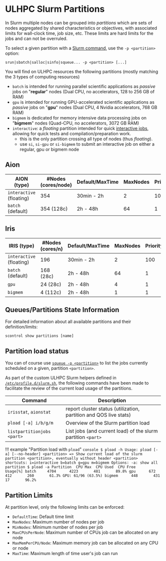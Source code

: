 # ULHPC Slurm Partitions

In Slurm multiple nodes can be grouped into _partitions_ which are sets of nodes aggregated by shared characteristics or objectives, with associated limits for wall-clock time, job size, etc. These limits are hard limits for the jobs and can not be overruled.

To select a given partition with a [Slurm command](commands.md), use the `-p <partition>` option:

```
srun|sbatch|salloc|sinfo|squeue... -p <partition> [...]
```

You will find on ULHPC resources the following partitions (mostly matching the 3 types of computing resources)

* `batch` is intended for running parallel scientific applications as _passive_ jobs on "__regular__" nodes (Dual CPU, no accelerators, 128 to 256 GB of RAM)
* `gpu` is intended for running GPU-accelerated scientific applications  as _passive_ jobs on "__gpu__" nodes (Dual CPU, 4 Nvidia accelerators, 768 GB RAM)
* `bigmem` is dedicated for memory intensive data processing jobs on "__bigmem__" nodes (Quad-CPU, no accelerators, 3072 GB RAM)
* `interactive`: a _floating_ partition intended for quick [interactive jobs](../jobs/interactive.md), allowing for quick tests and compilation/preparation work.
    - this is the only partition crossing all type of nodes (thus _floating_).
    - use `si`, `si-gpu` or `si-bigmem` to submit an interactive job on either a regular, gpu or bigmem node

## Aion

| __AION__      (type)     | #Nodes (cores/node) | Default/MaxTime | MaxNodes | PriorityTier |
|--------------------------|---------------------|-----------------|----------|--------------|
| `interactive` (floating) | 354                 | 30min - 2h      | 2        | 100          |
| `batch` (default)        | 354    (128c)       | 2h    - 48h     | 64       | 1            |

## Iris

| __IRIS__       (type)    | #Nodes (cores/n) | Default/MaxTime | MaxNodes | PriorityTier |
|--------------------------|------------------|-----------------|----------|--------------|
| `interactive` (floating) | 196              | 30min - 2h      | 2        | 100          |
| `batch` (default)        | 168     (28c)    | 2h    - 48h     | 64       | 1            |
| `gpu`                    | 24      (28c)    | 2h    - 48h     | 4        | 1            |
| `bigmem`                 | 4       (112c)   | 2h    - 48h     | 1        | 1            |


## Queues/Partitions State Information

For detailed information about all available partitions and their definition/limits:
```
scontrol show partitions [name]
```

## Partition load status

You can of course use [`squeue -p <partition>`](https://slurm.schedmd.com/squeue.html) to list the jobs currently scheduled on a given, partition `<partition>`.

As part of the custom ULHPC Slurm helpers defined in [`/etc/profile.d/slurm.sh`](https://github.com/ULHPC/tools/blob/master/slurm/profile.d/slurm.sh), the following commands have been made to facilitate the review of the current load usage of the partitions.

| __Command__                | __Description__                                                        |
|----------------------------|------------------------------------------------------------------------|
| `irisstat`, `aionstat`     | report cluster status (utilization, partition and QOS live stats)      |
| `pload [-a] i/b/g/m `      | Overview of the Slurm partition load                                   |
| `listpartitionjobs <part>` | List jobs (and current load) of the slurm partition `<part>`           |

!!! example "Partition load with `pload`"
    ```console
    $ pload -h
    Usage: pload [-a] [--no-header] <partition>
     => Show current load of the slurm partition <partition>, eventually without header
        <partition> shortcuts: i=interactive b=batch g=gpu m=bigmem
     Options:
       -a: show all partition
    $ pload -a
      Partition  CPU Max  CPU Used  CPU Free     Usage[%]
          batch     4704      4223       481       89.8%
            gpu      672       412       260       61.3% GPU: 61/96 (63.5%)
         bigmem      448       431        17       96.2%
    ```

## Partition Limits

At partition level, only the following limits can be enforced:

* `DefaultTime`:       Default time limit
* `MaxNodes`:          Maximum number of nodes per job
* `MinNodes`:          Minimum number of nodes per job
* `MaxCPUsPerNode`:    Maximum number of CPUs job can be allocated on any node
* `MaxMemPerCPU/Node`: Maximum memory job can be allocated on any CPU or node
* `MaxTime`:           Maximum length of time user's job can run
